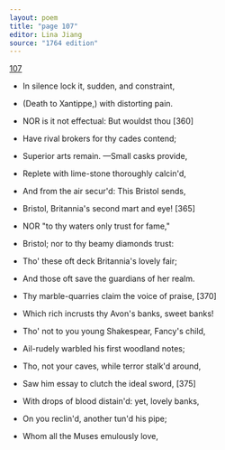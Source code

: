 ```yaml
---
layout: poem
title: "page 107"
editor: Lina Jiang
source: "1764 edition"
---
```



[107]()

- In silence lock it, sudden, and constraint,
- \(Death to Xantippe,\) with distorting pain.

- NOR is it not effectual: But wouldst thou [360]
- Have rival brokers for thy cades contend;
- Superior arts remain. —Small casks provide,
- Replete with lime-stone thoroughly calcin'd,
- And from the air secur'd: This Bristol sends,
- Bristol, Britannia's second mart and eye! [365]

- NOR "to thy waters only trust for fame,"
- Bristol; nor to thy beamy diamonds trust:
- Tho' these oft deck Britannia's lovely fair;
- And those oft save the guardians of her realm.
- Thy marble-quarries claim the voice of praise, [370]
- Which rich incrusts thy Avon's banks, sweet banks!
- Tho' not to you young Shakespear, Fancy's child,
- Ail-rudely warbled his first woodland notes;
- Tho, not your caves, while terror stalk'd around,
- Saw him essay to clutch the ideal sword, [375]
- With drops of blood distain'd: yet, lovely banks,
- On you reclin'd, another tun'd his pipe;
- Whom all the Muses emulously love,